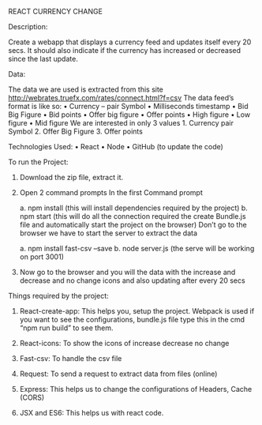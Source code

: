 REACT CURRENCY CHANGE

Description:

Create a webapp that displays a currency feed and updates itself every 20 secs. It should also indicate if the currency has increased or decreased since the last update.
            
Data:

The data we are used is extracted from this site
http://webrates.truefx.com/rates/connect.html?f=csv
      The data feed’s format is like so:
        •	Currency – pair Symbol
        •	Milliseconds timestamp
        •	Bid Big Figure
        •	Bid points
        •	Offer big figure
        •	Offer points 
        •	High figure
        •	Low figure
        •	Mid figure
      We are interested in only 3 values 1. Currency pair Symbol 2. Offer Big Figure 3. Offer points
      
Technologies Used:
      •	React
      •	Node
      •	GitHub (to update the code)
      
To run the Project:
1.	Download the zip file, extract it.
2.	Open 2 command prompts
In the first Command prompt

    a.	npm install (this will install dependencies required by the project)
    b.	npm start (this will do all the connection required the create Bundle.js file and automatically start the project on the browser)
Don’t go to the browser we have to start the server to extract the data

    a.	npm install fast-csv –save
    b.	node server.js (the serve will be working on port 3001)
3.	Now go to the browser and you will the data with the increase and decrease and no change icons and also updating after every 20 secs

Things required by the project:
1.	React-create-app:
This helps you, setup the project. Webpack is used if you want to see the configurations, bundle.js file type this in the cmd “npm run build” to see them.

2.	React-icons:
To show the icons of increase decrease no change

3.	Fast-csv:
To handle the csv file

4.	Request:
To send a request to extract data from files (online)

5.	Express:
This helps us to change the configurations of Headers, Cache (CORS)

6.	JSX and ES6:
This helps us with react code. 

